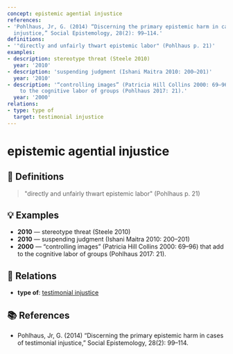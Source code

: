 ```yaml
---
concept: epistemic agential injustice
references:
- 'Pohlhaus, Jr, G. (2014) “Discerning the primary epistemic harm in cases of testimonial
  injustice,” Social Epistemology, 28(2): 99–114.'
definitions:
- '"directly and unfairly thwart epistemic labor" (Pohlhaus p. 21)'
examples:
- description: stereotype threat (Steele 2010)
  year: '2010'
- description: 'suspending judgment (Ishani Maitra 2010: 200–201)'
  year: '2010'
- description: '“controlling images” (Patricia Hill Collins 2000: 69–96) that add
    to the cognitive labor of groups (Pohlhaus 2017: 21).'
  year: '2000'
relations:
- type: type of
  target: testimonial injustice
---
```


# epistemic agential injustice

## 📖 Definitions

> "directly and unfairly thwart epistemic labor" (Pohlhaus p. 21)

## 💡 Examples

- **2010** — stereotype threat (Steele 2010)
- **2010** — suspending judgment (Ishani Maitra 2010: 200–201)
- **2000** — “controlling images” (Patricia Hill Collins 2000: 69–96) that add to the cognitive labor of groups (Pohlhaus 2017: 21).

## 🔗 Relations

- **type of**: [testimonial injustice](./testimonial-injustice.md)

## 📚 References

- Pohlhaus, Jr, G. (2014) “Discerning the primary epistemic harm in cases of testimonial injustice,” Social Epistemology, 28(2): 99–114.
